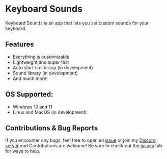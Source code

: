 # Keyboard Sounds
Keyboard Sounds is an app that lets you set custom sounds for your keyboard.

## Features
- Everything is customizable
- Lightweight and super fast
- Auto start on startup (in development)
- Sound library (in development)
- And much more!

## OS Supported:
- Windows 10 and 11
- Linux and MacOS (in development)

## Contributions & Bug Reports
If you encounter any bugs, feel free to open an [issue](https://github.com/RuskyDev/keyboard-sounds/issues) or join my [Discord server](https://discord.gg/MAnvhWJvsC) and Contributions are welcome! Be sure to check out the [issues](https://github.com/RuskyDev/keyboard-sounds/issues) tab for ways to help.